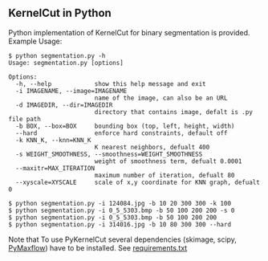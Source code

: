 ## KernelCut in Python ##
Python implementation of KernelCut for binary segmentation is provided.
Example Usage:
```{r, engine='bash'}
$ python segmentation.py -h
Usage: segmentation.py [options]

Options:
  -h, --help            show this help message and exit
  -i IMAGENAME, --image=IMAGENAME
                        name of the image, can also be an URL
  -d IMAGEDIR, --dir=IMAGEDIR
                        directory that contains image, defalt is .py file path
  -b BOX, --box=BOX     bounding box (top, left, height, width)
  --hard                enforce hard constraints, default off
  -k KNN_K, --knn=KNN_K
                        K nearest neighbors, defualt 400
  -s WEIGHT_SMOOTHNESS, --smoothness=WEIGHT_SMOOTHNESS
                        weight of smoothness term, defualt 0.0001
  --maxitr=MAX_ITERATION
                        maximum number of iteration, defualt 80
  --xyscale=XYSCALE     scale of x,y coordinate for KNN graph, defualt 0

$ python segmentation.py -i 124084.jpg -b 10 20 300 300 -k 100
$ python segmentation.py -i 0_5_5303.bmp -b 50 100 200 200 -s 0
$ python segmentation.py -i 0_5_5303.bmp -b 50 100 200 200
$ python segmentation.py -i 314016.jpg -b 10 80 300 300 --hard

```
Note that To use PyKernelCut several dependencies (skimage, scipy, [PyMaxflow](https://github.com/pmneila/PyMaxflow)) have to be installed. See [requirements.txt](requirements.txt)
